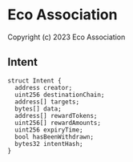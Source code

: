 # Eco Association

Copyright (c) 2023 Eco Association

## Intent

```solidity
struct Intent {
  address creator;
  uint256 destinationChain;
  address[] targets;
  bytes[] data;
  address[] rewardTokens;
  uint256[] rewardAmounts;
  uint256 expiryTime;
  bool hasBeenWithdrawn;
  bytes32 intentHash;
}
```

